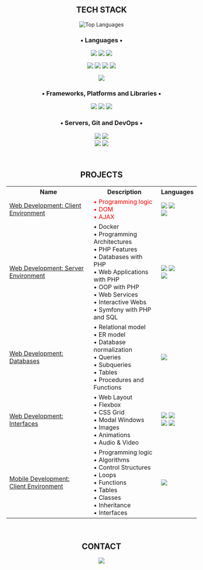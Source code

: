 <h2 align="center"> TECH STACK </h2>
<div>
    <p align="center">
        <img src="https://github-readme-stats.vercel.app/api/top-langs/?username=rcrd91&layout=compact&theme=tokyonight" alt="Top Languages" />
    </p>
    <h3 align="center">• Languages •</h3>
    <p align="center">
        <img src="https://img.shields.io/badge/javascript-%23323330.svg?style=for-the-badge&logo=javascript&logoColor=%23F7DF1E"/>
        <img src="https://img.shields.io/badge/html5-%23E34F26.svg?style=for-the-badge&logo=html5&logoColor=white"/>
        <img src="https://img.shields.io/badge/css3-%231572B6.svg?style=for-the-badge&logo=css3&logoColor=white"/>
    </p>
    <p align="center">
        <img src="https://img.shields.io/badge/php-%23777BB4.svg?style=for-the-badge&logo=php&logoColor=white"/>
        <img src="https://img.shields.io/badge/shell_script-%23121011.svg?style=for-the-badge&logo=gnu-bash&logoColor=white"/>
        <img src="https://img.shields.io/badge/mysql-%2300f.svg?style=for-the-badge&logo=mysql&logoColor=white"/>
        <img src="https://img.shields.io/badge/html5-%23E34F26.svg?style=for-the-badge&logo=html5&logoColor=white"/>
    </p>
    <p align="center">
        <img src="https://img.shields.io/badge/kotlin-%237F52FF.svg?style=for-the-badge&logo=kotlin&logoColor=white"/>
    </p>
    <h3 align="center">• Frameworks, Platforms and Libraries •</h3>
    <p align="center">
        <img src="https://img.shields.io/badge/symfony-%23000000.svg?style=for-the-badge&logo=symfony&logoColor=white"/>
        <img src="https://img.shields.io/badge/node.js-6DA55F?style=for-the-badge&logo=node.js&logoColor=white"/>
        <img src="https://img.shields.io/badge/joomla-%235091CD.svg?style=for-the-badge&logo=joomla&logoColor=white"/>
    </p>
    <h3 align="center">• Servers, Git and DevOps •</h3>
    <p align="center">
        <img src="https://img.shields.io/badge/apache-%23D42029.svg?style=for-the-badge&logo=apache&logoColor=white"/>
        <img src="https://img.shields.io/badge/nginx-%23009639.svg?style=for-the-badge&logo=nginx&logoColor=white"/>
        <br>
        <img src="https://img.shields.io/badge/docker-%230db7ed.svg?style=for-the-badge&logo=docker&logoColor=white"/>
        <img src="https://img.shields.io/badge/git-%23F05033.svg?style=for-the-badge&logo=git&logoColor=white"/>
        <br>
    </p>
</div>
<br>
<h2 align="center"> PROJECTS </h2>
<div align="center">
    <table align="center">
        <tr>
            <th>Name</th>
            <th>Description</th>
            <th>Languages</th>
        </tr>
        <tr>
            <td>
                <a href="https://github.com/rcrd91/EntornoCliente" >Web Development: Client Environment</a>
             </td>
            <td align="left" style="color: red;"> 
                • Programming logic <br> 
                • DOM <br> 
                • AJAX</td>
            <td>
                <img src="https://img.shields.io/badge/javascript-%23323330.svg?style=for-the-badge&logo=javascript&logoColor=%23F7DF1E"/>
                <img src="https://img.shields.io/badge/node.js-6DA55F?style=for-the-badge&logo=node.js&logoColor=white"/><br>
                <img src="https://img.shields.io/badge/html5-%23E34F26.svg?style=for-the-badge&logo=html5&logoColor=white"/>
            </td>
        </tr>
        <tr>
            <td>
                <a href="https://github.com/rcrd91/EntornoServidor">Web Development: Server Environment</a>
             </td>
            <td align="left">
                • Docker <br>
                • Programming Architectures <br>
                • PHP Features <br>
                • Databases with PHP <br>
                • Web Applications with PHP <br>
                • OOP with PHP <br>
                • Web Services <br>
                • Interactive Webs <br>
                • Symfony with PHP and SQL
            </td>
            <td>
                <img src="https://img.shields.io/badge/php-%23777BB4.svg?style=for-the-badge&logo=php&logoColor=white"/>
                <img src="https://img.shields.io/badge/mysql-%2300f.svg?style=for-the-badge&logo=mysql&logoColor=white"/><br>
                <img src="https://img.shields.io/badge/symfony-%23000000.svg?style=for-the-badge&logo=symfony&logoColor=white"/>
            </td>
        </tr>
        <tr>
            <td>
                <a href="https://github.com/rcrd91/BasesDeDatos">Web Development: Databases</a>
            </td>
            <td align="left">
                • Relational model <br> 
                • ER model <br> 
                • Database normalization <br> 
                • Queries <br> 
                • Subqueries <br> 
                • Tables <br>
                • Procedures and Functions
            </td>
            <td>
                <img src="https://img.shields.io/badge/mysql-%2300f.svg?style=for-the-badge&logo=mysql&logoColor=white"/><br>
            </td>
        </tr>
        <tr>
            <td>
                <a href="https://github.com/rcrd91/InterfacesWeb">Web Development: Interfaces</a>
             </td>
            <td align="left">
                • Web Layout <br>
                • Flexbox <br>
                • CSS Grid <br>
                • Modal Windows <br>
                • Images <br>
                • Animations <br>
                • Audio & Video <br>
            </td>
            <td>
                <img src="https://img.shields.io/badge/css3-%231572B6.svg?style=for-the-badge&logo=css3&logoColor=white"/>
                <img src="https://img.shields.io/badge/html5-%23E34F26.svg?style=for-the-badge&logo=html5&logoColor=white"/><br>
                <img src="https://img.shields.io/badge/figma-%23F24E1E.svg?style=for-the-badge&logo=figma&logoColor=white"/>
                <img src="https://img.shields.io/badge/SASS-hotpink.svg?style=for-the-badge&logo=SASS&logoColor=white"/>
            </td>
        </tr>
        <tr>
            <td>
                <a href="https://github.com/rcrd91/POO">Mobile Development: Client Environment</a>
            </td>
            <td align="left">
                • Programming logic <br> 
                • Algorithms <br>
                • Control Structures <br>
                • Loops <br>
                • Functions <br>
                • Tables <br>
                • Classes <br>
                • Inheritance <br>
                • Interfaces
            </td>
            <td><img src="https://img.shields.io/badge/kotlin-%237F52FF.svg?style=for-the-badge&logo=kotlin&logoColor=white"/></td>
        </tr>
    </table>
</div>
<br>
<h2 align="center">CONTACT</h2>
<p align="center">
    <a href="https://www.linkedin.com/in/ricardogomezcosta/"><img src="https://img.shields.io/badge/linkedin-%230077B5.svg?style=for-the-badge&logo=linkedin&logoColor=white"/></a>
</p>
